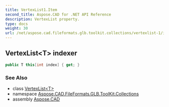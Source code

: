 ```yaml
---
title: VertexList1.Item
second_title: Aspose.CAD for .NET API Reference
description: VertexList property. 
type: docs
weight: 30
url: /net/aspose.cad.fileformats.glb.toolkit.collections/vertexlist-1/item/
---
```

## VertexList&lt;T&gt; indexer

```csharp
public T this[int index] { get; }
```

### See Also

* class [VertexList&lt;T&gt;](../)
* namespace [Aspose.CAD.FileFormats.GLB.ToolKit.Collections](../../vertexlist-1/)
* assembly [Aspose.CAD](../../../)


